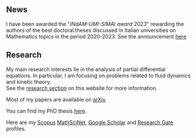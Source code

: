 ## N﻿ews

I have been awarded the "*INdAM-UMI-SIMAI award 2023*" rewarding the authors of the best doctoral theses discussed in Italian universities on Mathematics topics in the period 2020-2023. See the announcement [here](https://www.altamatematica.it/blog/2023/11/16/premi-indam-simai-umi-2023/)

## Research

My main research interests lie in the analysis of partial differential equations. In particular, I am focusing on problems related to fluid dynamics and kinetic theory.\
See the [research section](/research/) on this website for more information.

Most of my papers are available on [arXiv](https://arxiv.org/a/0000-0002-6254-2070.html).

You can find my PhD thesis [here](https://iris.gssi.it/handle/20.500.12571/15111#.YAM8auj7RPY).

Here are my [Scopus](https://www.scopus.com/authid/detail.uri?authorId=57211665080) [MathSciNet](https://mathscinet.ams.org/mathscinet/search/author.html?mrauthid=1400737), [Google Scholar](https://scholar.google.com/citations?user=0sJTT28AAAAJ&hl=en) and [Research Gate](https://www.researchgate.net/profile/Michele_Dolce) profiles.